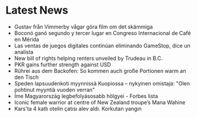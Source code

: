 # Latest News
-  Gustav från Vimmerby vågar göra film om det skämmiga
-  Boconó ganó segundo y tercer lugar en Congreso Internacional de Café en Mérida
-  Las ventas de juegos digitales continúan eliminando GameStop, dice un analista
-  New bill of rights helping renters unveiled by Trudeau in B.C.
-  PKR gains further strength against USD
-  Rührei aus dem Backofen: So kommen auch große Portionen warm an den Tisch
-  Speden lapsuudenkoti myynnissä Kuopiossa – nykyinen omistaja: "Olen pohtinut myyntiä vuoden verran"
-  Íme Magyarország legbefolyásosabb hölgyei - Forbes lista
-  Iconic female warrior at centre of New Zealand troupe’s Mana Wahine
-  Kars'ta 4 katlı otelin çatısı alev aldı. Korkutan yangın
